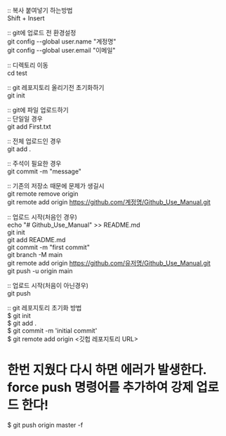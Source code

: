 :: 복사 붙여넣기 하는방법  
Shift + Insert  
  
:: git에 업로드 전 환경설정  
git config --global user.name "계정명"  
git config --global user.email "이메일"  
  
:: 디렉토리 이동  
cd test  
  
:: git 레포지토리 올리기전 초기화하기  
git init  
  
:: git에 파일 업로드하기  
:: 단일일 경우  
git add First.txt  
  
:: 전체 업로드인 경우  
git add .  
  
:: 주석이 필요한 경우  
git commit -m "message"  
  
:: 기존의 저장소 때문에 문제가 생길시  
git remote remove origin  
git remote add origin https://github.com/계정명/Github_Use_Manual.git  
  
  
:: 업로드 시작(처음인 경우)  
echo "# Github_Use_Manual" >> README.md  
git init  
git add README.md  
git commit -m "first commit"  
git branch -M main  
git remote add origin https://github.com/유저명/Github_Use_Manual.git  
git push -u origin main  
  
:: 업로드 시작(처음이 아닌경우)  
git push  
  
:: git 레포지토리 초기화 방법  
$ git init  
$ git add .  
$ git commit -m 'initial commit'  
$ git remote add origin <깃헙 레포지토리 URL>  
# 한번 지웠다 다시 하면 에러가 발생한다. force push 명령어를 추가하여 강제 업로드 한다!  
$ git push origin master -f  

